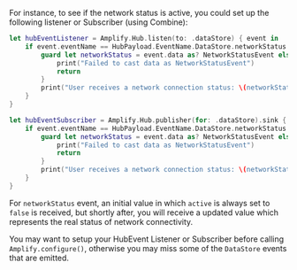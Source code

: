 For instance, to see if the network status is active, you could set up the following listener or Subscriber (using Combine):

<amplify-block-switcher>

<amplify-block name="Listener (iOS 11+)">

```swift
let hubEventListener = Amplify.Hub.listen(to: .dataStore) { event in
    if event.eventName == HubPayload.EventName.DataStore.networkStatus {
        guard let networkStatus = event.data as? NetworkStatusEvent else {
            print("Failed to cast data as NetworkStatusEvent")
            return
        }
        print("User receives a network connection status: \(networkStatus.active)")
    }
}
```

</amplify-block>

<amplify-block name="Combine (iOS 13+)">

```swift
let hubEventSubscriber = Amplify.Hub.publisher(for: .dataStore).sink { event in
    if event.eventName == HubPayload.EventName.DataStore.networkStatus {
        guard let networkStatus = event.data as? NetworkStatusEvent else {
            print("Failed to cast data as NetworkStatusEvent")
            return
        }
        print("User receives a network connection status: \(networkStatus.active)")
    }
}
```

</amplify-block>

</amplify-block-switcher>

For `networkStatus` event, an initial value in which `active` is always set to `false` is received, but shortly after, you will receive a updated value which represents the real status of network connectivity.

You may want to setup your HubEvent Listener or Subscriber before calling `Amplify.configure()`, otherwise you may miss some of the `DataStore` events that are emitted.